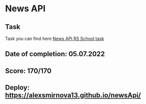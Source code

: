 News API
===============

Task
------------

Task you can find here [News API RS School task](https://github.com/rolling-scopes-school/tasks/blob/master/tasks/migration-newip-to-ts.md)


**Date of completion:** 05.07.2022
------------

**Score:** 170/170
------------

**Deploy:** https://alexsmirnova13.github.io/newsApi/
------------